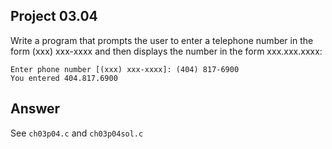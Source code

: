 ## Project 03.04
Write a program that prompts the user to enter a telephone number in the form (xxx) xxx-xxxx and then displays the number in the form xxx.xxx.xxxx:
```
Enter phone number [(xxx) xxx-xxxx]: (404) 817-6900
You entered 404.817.6900
```

## Answer
See ```ch03p04.c``` and ```ch03p04sol.c```
